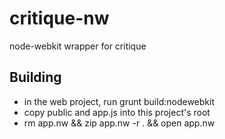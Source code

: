 # critique-nw

node-webkit wrapper for critique

## Building

* in the web project, run grunt build:nodewebkit
* copy public and app.js into this project's root
* rm app.nw && zip app.nw -r . && open app.nw

